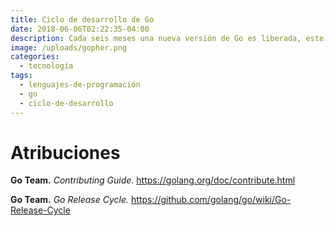 ```yaml
---
title: Ciclo de desarrollo de Go
date: 2018-06-06T02:22:35-04:00
description: Cada seis meses una nueva versión de Go es liberada, este esquema tiene ciertas reglas que explico aquí.
image: /uploads/gopher.png
categories:
  - tecnología
tags:
  - lenguajes-de-programación
  - go
  - ciclo-de-desarrollo
---
```


# Atribuciones

**Go Team.** *Contributing Guide.* <https://golang.org/doc/contribute.html>

**Go Team.** *Go Release Cycle.* <https://github.com/golang/go/wiki/Go-Release-Cycle>

